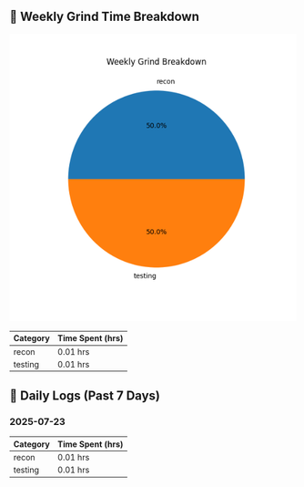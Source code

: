 ## 🧠 Weekly Grind Time Breakdown

![Grind Chart](./grind_report.png)

| Category  | Time Spent (hrs) |
|-----------|------------------|
| recon    |   0.01 hrs        |
| testing  |   0.01 hrs        |

## 📅 Daily Logs (Past 7 Days)

### 2025-07-23

| Category  | Time Spent (hrs) |
|-----------|------------------|
| recon    |   0.01 hrs        |
| testing  |   0.01 hrs        |

